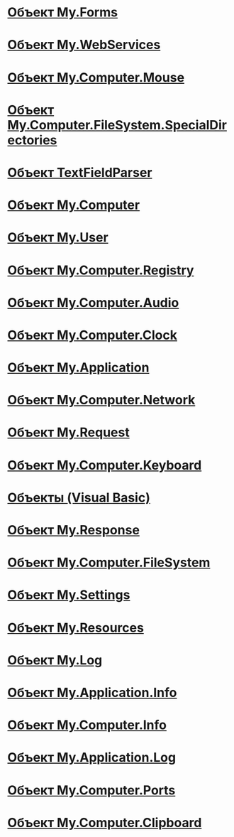 # [Объект My.Forms](my-forms-object.md)
# [Объект My.WebServices](my-webservices-object.md)
# [Объект My.Computer.Mouse](my-computer-mouse-object.md)
# [Объект My.Computer.FileSystem.SpecialDirectories](my-computer-filesystem-specialdirectories-object.md)
# [Объект TextFieldParser](textfieldparser-object.md)
# [Объект My.Computer](my-computer-object.md)
# [Объект My.User](my-user-object.md)
# [Объект My.Computer.Registry](my-computer-registry-object.md)
# [Объект My.Computer.Audio](my-computer-audio-object.md)
# [Объект My.Computer.Clock](my-computer-clock-object.md)
# [Объект My.Application](my-application-object.md)
# [Объект My.Computer.Network](my-computer-network-object.md)
# [Объект My.Request](my-request-object.md)
# [Объект My.Computer.Keyboard](my-computer-keyboard-object.md)
# [Объекты (Visual Basic)](index.md)
# [Объект My.Response](my-response-object.md)
# [Объект My.Computer.FileSystem](my-computer-filesystem-object.md)
# [Объект My.Settings](my-settings-object.md)
# [Объект My.Resources](my-resources-object.md)
# [Объект My.Log](my-log-object.md)
# [Объект My.Application.Info](my-application-info-object.md)
# [Объект My.Computer.Info](my-computer-info-object.md)
# [Объект My.Application.Log](my-application-log-object.md)
# [Объект My.Computer.Ports](my-computer-ports-object.md)
# [Объект My.Computer.Clipboard](my-computer-clipboard-object.md)
